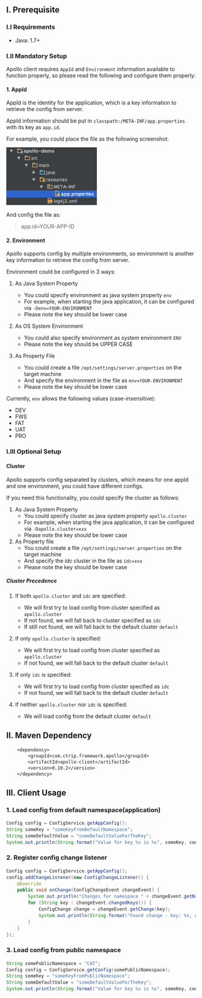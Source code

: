 ## I. Prerequisite

### I.I Requirements

* Java: 1.7+

### I.II Mandatory Setup
Apollo client requires `AppId` and `Environment` information available to function properly, so please read the following and configure them properly:

#### 1. AppId

AppId is the identity for the application, which is a key information to retrieve the config from server.

AppId information should be put in `classpath:/META-INF/app.properties` with its key as `app.id`.

For example, you could place the file as the following screenshot:

![app.properties example](doc/pic/app-id-location.png)

And config the file as:

> app.id=YOUR-APP-ID

#### 2. Environment

Apollo supports config by multiple environments, so environment is another key information to retrieve the config from server.

Environment could be configured in 3 ways:

1. As Java System Property
	* You could specify environment as java system property `env`
	* For example, when starting the java application, it can be configured via `-Denv=YOUR-ENVIRONMENT`
	* Please note the key should be lower case

2. As OS System Environment
	* You could also specify environment as system environment `ENV`
	* Please note the key should be UPPER CASE

3. As Property File
	* You could create a file `/opt/settings/server.properties` on the target machine
	* And specify the environment in the file as `env=YOUR-ENVIRONMENT`
	* Please note the key should be lower case

Currently, `env` allows the following values (case-insensitive):

* DEV
* FWS
* FAT
* UAT
* PRO

### I.III Optional Setup

#### Cluster

Apollo supports config separated by clusters, which means for one appId and one environment, you could have different configs.

If you need this functionality, you could specify the cluster as follows:

1. As Java System Property
	* You could specify cluster as java system property `apollo.cluster`
	* For example, when starting the java application, it can be configured via `-Dapollo.cluster=xxx`
	* Please note the key should be lower case
2. As Property file
	* You could create a file `/opt/settings/server.properties` on the target machine
	* And specify the idc cluster in the file as `idc=xxx`
	* Please note the key should be lower case

##### Cluster Precedence

1. If both `apollo.cluster` and `idc` are specified:
	* We will first try to load config from cluster specified as `apollo.cluster`
	* If not found, we will fall back to cluster specified as `idc`
	* If still not found, we will fall back to the default cluster `default`

2. If only `apollo.cluster` is specified:
	* We will first try to load config from cluster specified as `apollo.cluster`
	* If not found, we will fall back to the default cluster `default`

3. If only `idc` is specified:
	* We will first try to load config from cluster specified as `idc`
	* If not found, we will fall back to the default cluster `default`

4. If neither `apollo.cluster` nor `idc` is specified:
	* We will load config from the default cluster `default`

## II. Maven Dependency
		<dependency>
			<groupId>com.ctrip.framework.apollo</groupId>
			<artifactId>apollo-client</artifactId>
			<version>0.10.2</version>
		</dependency>

## III. Client Usage

### 1. Load config from default namespace(application)
```java
Config config = ConfigService.getAppConfig();
String someKey = "someKeyFromDefaultNamespace";
String someDefaultValue = "someDefaultValueForTheKey";
System.out.println(String.format("Value for key %s is %s", someKey, config.getProperty(someKey, someDefaultValue)));
```

### 2. Register config change listener
```java
Config config = ConfigService.getAppConfig();
config.addChangeListener(new ConfigChangeListener() {
	@Override
	public void onChange(ConfigChangeEvent changeEvent) {
		System.out.println("Changes for namespace " + changeEvent.getNamespace());
		for (String key : changeEvent.changedKeys()) {
			ConfigChange change = changeEvent.getChange(key);
			System.out.println(String.format("Found change - key: %s, oldValue: %s, newValue: %s, changeType: %s", change.getPropertyName(), change.getOldValue(), change.getNewValue(), change.getChangeType()));
		}
	}
});
```

### 3. Load config from public namespace
```java
String somePublicNamespace = "CAT";
Config config = ConfigService.getConfig(somePublicNamespace);
String someKey = "someKeyFromPublicNamespace";
String someDefaultValue = "someDefaultValueForTheKey";
System.out.println(String.format("Value for key %s is %s", someKey, config.getProperty(someKey, someDefaultValue)));
```
